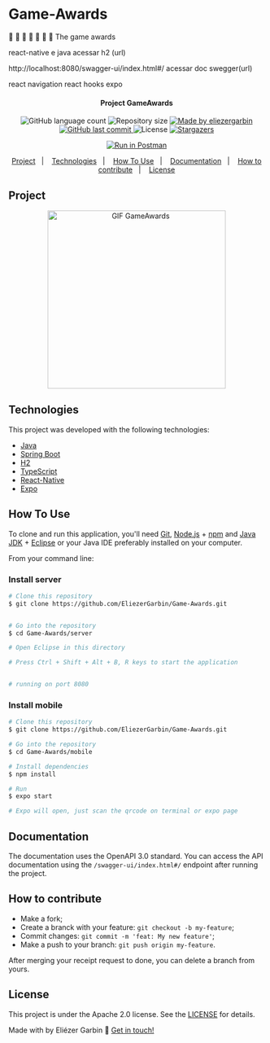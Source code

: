 # Game-Awards

🚧
🚧
🚧
🚧
🚧
🚧
🚧
The game awards

react-native e java
acessar h2 (url)

http://localhost:8080/swagger-ui/index.html#/
acessar doc swegger(url)

react navigation
react hooks
expo

<h4 align="center"> 
	 Project GameAwards
</h4>
<p align="center">
  <img alt="GitHub language count" src="https://img.shields.io/github/languages/count/EliezerGarbin/Game-Awards">

  <img alt="Repository size" src="https://img.shields.io/github/repo-size/EliezerGarbin/Game-Awards">
	
  <a href="https://www.linkedin.com/in/eliezergarbin/">
    <img alt="Made by eliezergarbin" src="https://img.shields.io/badge/made%20by-eliezergarbin-%2304D361">
  </a>

  <a href="https://github.com/EliezerGarbin/Game-Awards/commits/main">
    <img alt="GitHub last commit" src="https://img.shields.io/github/last-commit/EliezerGarbin/Game-Awards">
  </a>

  <img alt="License" src="https://img.shields.io/badge/License-Apache%202.0-brightgreen.svg">
   <a href="https://github.com/EliezerGarbin/Game-Awards/stargazers">
    <img alt="Stargazers" src="https://img.shields.io/github/stars/EliezerGarbin/Game-Awards?style=social">
  </a>
</p>
<p align="center">
<a href="https://app.getpostman.com/run-collection/513543c13b20fe5c4a44?action=collection%2Fimport"><img src="https://run.pstmn.io/button.svg" alt="Run in Postman"></a>
</p>

<p align="center">
  <a href="#project">Project</a>&nbsp;&nbsp;&nbsp;|&nbsp;&nbsp;&nbsp;
  <a href="#technologies">Technologies</a>&nbsp;&nbsp;&nbsp;|&nbsp;&nbsp;&nbsp;
  <a href="#how-to-use">How To Use</a>&nbsp;&nbsp;&nbsp;|&nbsp;&nbsp;&nbsp;
  <a href="#documentation">Documentation</a>&nbsp;&nbsp;&nbsp;|&nbsp;&nbsp;&nbsp;
  <a href="#how-to-contribute">How to contribute</a>&nbsp;&nbsp;&nbsp;|&nbsp;&nbsp;&nbsp;
  <a href="#license">License</a>
</p>


## Project

<p align="center">
    <img src="https://user-images.githubusercontent.com/59988262/207622474-e7ce7abb-7132-46ed-bd44-21ca752ed5cc.gif"  width="350" alt="GIF GameAwards" title="Example" />

</p>


## Technologies
This project was developed with the following technologies:

- [Java][java]
- [Spring Boot][spring]
- [H2][h2]
- [TypeScript][typescript]
- [React-Native][react-native]
- [Expo][expo]


## How To Use

To clone and run this application, you'll need [Git](https://git-scm.com), [Node.js][nodejs] + [npm][npm] and [Java JDK][javase] + [Eclipse][eclipse] or your Java IDE preferably installed on your computer.

From your command line:

### Install server

```bash
# Clone this repository
$ git clone https://github.com/EliezerGarbin/Game-Awards.git


# Go into the repository
$ cd Game-Awards/server

# Open Eclipse in this directory

# Press Ctrl + Shift + Alt + B, R keys to start the application


# running on port 8080
```

### Install mobile

```bash
# Clone this repository
$ git clone https://github.com/EliezerGarbin/Game-Awards.git

# Go into the repository
$ cd Game-Awards/mobile

# Install dependencies
$ npm install

# Run
$ expo start

# Expo will open, just scan the qrcode on terminal or expo page
```

## Documentation
The documentation uses the OpenAPI 3.0 standard. You can access the API documentation using the ``` /swagger-ui/index.html#/ ``` endpoint after running the project.


## How to contribute

- Make a fork;
- Create a branck with your feature: `git checkout -b my-feature`;
- Commit changes: `git commit -m 'feat: My new feature'`;
- Make a push to your branch: `git push origin my-feature`.

After merging your receipt request to done, you can delete a branch from yours.

## License

This project is under the Apache 2.0 license. See the [LICENSE](https://github.com/eliezergarbin/Game-Awards/blob/main/LICENSE) for details.


Made with by Eliézer Garbin :wave: [Get in touch!](https://www.linkedin.com/in/eliezergarbin/)

[java]: https://www.java.com/en/
[javase]: https://www.oracle.com/java/technologies/javase/jdk17-archive-downloads.html
[spring]: https://spring.io/projects/spring-boot
[eclipse]: https://www.eclipse.org/downloads/
[expo]: https://expo.io/
[react-native]: https://reactnative.dev/
[typescript]: https://www.typescriptlang.org/
[h2]: https://www.h2database.com/html/main.html
[npm]: https://www.npmjs.com/
[nodejs]: https://nodejs.org/
